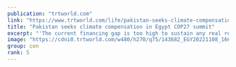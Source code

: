 ```yaml
---
publication: "trtworld.com"
link: "https://www.trtworld.com/life/pakistan-seeks-climate-compensation-in-egypt-cop27-summit-62368"
title: "Pakistan seeks climate compensation in Egypt COP27 summit"
excerpt: "'The current financing gap is too high to sustain any real recovery needs of those on the front lines of climate catastrophe,' says PM Shehbaz Sharif at Sharm el Sheikh conference."
image: "https://cdni0.trtworld.com/w480/h270/q75/143682_EGY20221108_1667947043820.jpg"
group: con
rank: 5
---
```

